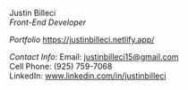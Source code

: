 Justin Billeci  
*Front-End Developer*      

*Portfolio* https://justinbilleci.netlify.app/                                                                                                                                                                                                                                                                                                                                                                                                                                                                                                                                                                                                                                                                                                                                                                                                                                                                                                                                                         
                                                                                                                                                                                                                                                                                                                                        
*Contact Info*:
Email: justinbilleci15@gmail.com                                                                                                                                       
Cell Phone: (925) 759-7068                                                                                                                                             
LinkedIn: www.linkedin.com/in/justinbilleci                                                                                                                            
